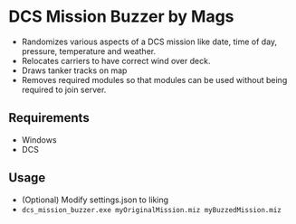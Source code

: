 # DCS Mission Buzzer by Mags

* Randomizes various aspects of a DCS mission like date, time of day, pressure, temperature and weather.
* Relocates carriers to have correct wind over deck.
* Draws tanker tracks on map
* Removes required modules so that modules can be used without being required to join server.

## Requirements

* Windows
* DCS

## Usage
* (Optional) Modify settings.json to liking
* `dcs_mission_buzzer.exe myOriginalMission.miz myBuzzedMission.miz`
